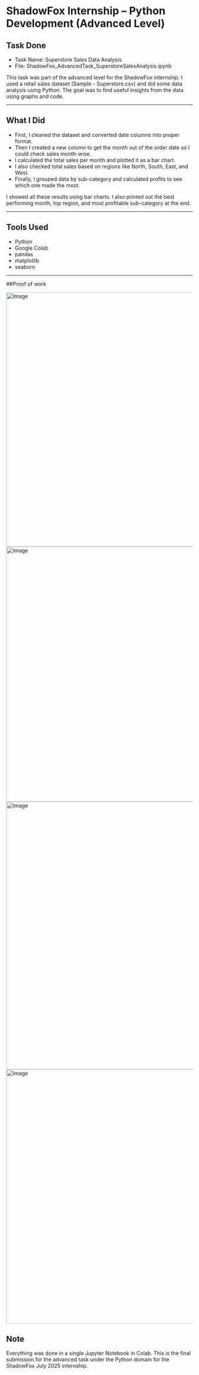 # ShadowFox Internship – Python Development (Advanced Level)

## Task Done

- Task Name: Superstore Sales Data Analysis
- File: ShadowFox_AdvancedTask_SuperstoreSalesAnalysis.ipynb

This task was part of the advanced level for the ShadowFox internship. I used a retail sales dataset (Sample - Superstore.csv) and did some data analysis using Python. The goal was to find useful insights from the data using graphs and code.

---

## What I Did

- First, I cleaned the dataset and converted date columns into proper format.
- Then I created a new column to get the month out of the order date so I could check sales month-wise.
- I calculated the total sales per month and plotted it as a bar chart.
- I also checked total sales based on regions like North, South, East, and West.
- Finally, I grouped data by sub-category and calculated profits to see which one made the most.

I showed all these results using bar charts. I also printed out the best performing month, top region, and most profitable sub-category at the end.

---

## Tools Used

- Python
- Google Colab
- pandas
- matplotlib
- seaborn

---

##Proof of work

<img width="1366" height="686" alt="Image" src="https://github.com/user-attachments/assets/99ed137c-b0c0-4356-aca0-dbd6b88b82e5" />
<img width="1366" height="688" alt="Image" src="https://github.com/user-attachments/assets/91fe829c-081b-4a8b-acb6-6ba97e0dc571" />
<img width="1366" height="722" alt="Image" src="https://github.com/user-attachments/assets/5603d1bc-e8bf-4f2a-ab81-66b5799d8752" />
<img width="1366" height="686" alt="Image" src="https://github.com/user-attachments/assets/54983538-ff3e-4a60-b4e0-c10b873d1f30" />

## Note

Everything was done in a single Jupyter Notebook in Colab. This is the final submission for the advanced task under the Python domain for the ShadowFox July 2025 internship.

